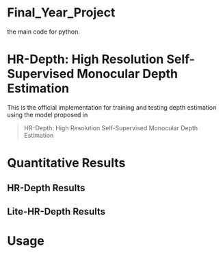 # Final_Year_Project
the main code for python.
# HR-Depth: High Resolution Self-Supervised Monocular Depth Estimation

This is the official implementation for training and testing depth estimation using the model proposed in

>HR-Depth: High Resolution Self-Supervised Monocular Depth Estimation
>




# Quantitative Results

## HR-Depth Results



## Lite-HR-Depth Results



# Usage


